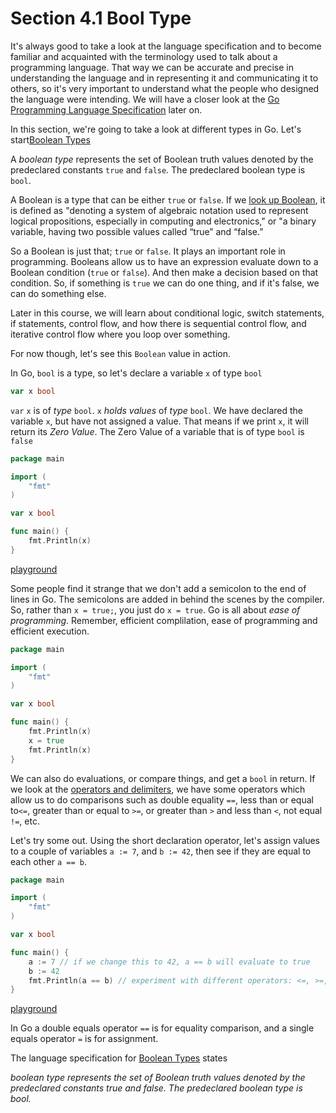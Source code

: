 # Section 4.1 Bool Type  

It's always good to take a look at the language specification and to become familiar and acquainted with the terminology used to talk about a programming language. That way we can be accurate and precise in understanding the language and in representing it and communicating it to others, so it's very important to understand what the people who designed the language were intending. We will have a closer look at the [Go Programming Language Specification](https://golang.org/ref/spec) later on.  
  
In this section, we're going to take a look at different types in Go. Let's start[Boolean Types](https://golang.org/ref/spec#Boolean_types)  
  
A _boolean type_ represents the set of Boolean truth values denoted by the predeclared constants `true` and `false`. The predeclared boolean type is `bool`.  
  
A Boolean is a type that can be either `true` or `false`. If we [look up Boolean](https://www.google.ca/search?q=define%3A+boolean&rlz=1C5CHFA_enCA702CA702&oq=define%3A+boolean&aqs=chrome..69i57j69i58.3231j0j7&sourceid=chrome&ie=UTF-8), it is defined as "denoting a system of algebraic notation used to represent logical propositions, especially in computing and electronics," or "a binary variable, having two possible values called “true” and “false.”  
  
So a Boolean is just that; `true` or `false`. It plays an important role in programming. Booleans allow us to have an expression evaluate down to a Boolean condition (`true` or `false`). And then make a decision based on that condition. So, if something is `true` we can do one thing, and if it's false, we can do something else.  
  
Later in this course, we will learn about conditional logic, switch statements, if statements, control flow, and how there is sequential control flow, and iterative control flow where you loop over something.  
  
For now though, let's see this `Boolean` value in action.  

In Go, `bool` is a type, so let's declare a variable `x` of type `bool`
  
```go
var x bool
```
`var` `x` is of _type_ `bool`. `x` _holds values_ of _type_ `bool`. We have declared the variable `x`, but have not assigned a value. That means if we print `x`, it will return its _Zero Value_. The Zero Value of a variable that is of type `bool` is `false`  
```go
package main

import (
	"fmt"
)

var x bool

func main() {
	fmt.Println(x)
}

```
[playground](https://play.golang.org/p/QuKLHA2JYG)  


Some people find it strange that we don't add a semicolon to the end of lines in Go. The semicolons are added in behind the scenes by the compiler. So, rather than `x = true;`, you just do `x = true`. Go is all about _ease of programming_. Remember, efficient complilation, ease of programming and efficient execution.  
  
```go
package main

import (
	"fmt"
)

var x bool

func main() {
	fmt.Println(x)
	x = true
	fmt.Println(x)
}
```

We can also do evaluations, or compare things, and get a `bool` in return. If we look at the [operators and delimiters](https://golang.org/ref/spec#Operators_and_Delimiters), we have some operators which allow us to do comparisons such as double equality `==`, less than or equal to`<=`, greater than or equal to `>=`, or greater than `>` and less than `<`, not equal `!=`, etc.  
  
Let's try some out. Using the short declaration operator, let's assign values to a couple of variables `a := 7`, and `b := 42`, then see if they are equal to each other `a == b`.  
  
```go
package main

import (
	"fmt"
)

var x bool

func main() {
	a := 7 // if we change this to 42, a == b will evaluate to true
	b := 42
	fmt.Println(a == b) // experiment with different operators: <=, >=, !=, >, <
}
```
[playground](https://play.golang.org/p/XUZP_Hwm_x)  
  
In Go a double equals operator `==` is for equality comparison, and a single equals operator `=` is for assignment.  
  
The language specification for [Boolean Types](https://golang.org/ref/spec#Boolean_types) states

_boolean type represents the set of Boolean truth values denoted by the predeclared constants true and false. The predeclared boolean type is bool._

